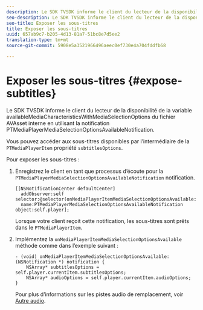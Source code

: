 ```yaml
---
description: Le SDK TVSDK informe le client du lecteur de la disponibilité de la variable availableMediaCharacteristicsWithMediaSelectionOptions du fichier AVAsset interne en utilisant la notification PTMediaPlayerMediaSelectionOptionsAvailableNotification.
seo-description: Le SDK TVSDK informe le client du lecteur de la disponibilité de la variable availableMediaCharacteristicsWithMediaSelectionOptions du fichier AVAsset interne en utilisant la notification PTMediaPlayerMediaSelectionOptionsAvailableNotification.
seo-title: Exposer les sous-titres
title: Exposer les sous-titres
uuid: 657ab9c7-b205-4d13-81a7-51bc8e7d5ee2
translation-type: tm+mt
source-git-commit: 5908e5a3521966496aeec0ef730e4a704fddfb68

---
```



# Exposer les sous-titres {#expose-subtitles}

Le SDK TVSDK informe le client du lecteur de la disponibilité de la variable availableMediaCharacteristicsWithMediaSelectionOptions du fichier AVAsset interne en utilisant la notification PTMediaPlayerMediaSelectionOptionsAvailableNotification.

Vous pouvez accéder aux sous-titres disponibles par l’intermédiaire de la `PTMediaPlayerItem` propriété `subtitlesOptions`.

Pour exposer les sous-titres :

1. Enregistrez le client en tant que processus d’écoute pour la `PTMediaPlayerMediaSelectionOptionsAvailableNotification` notification.

   ```
   [[NSNotificationCenter defaultCenter]  
     addObserver:self selector:@selector(onMediaPlayerItemMediaSelectionOptionsAvailable:)  
     name:PTMediaPlayerMediaSelectionOptionsAvailableNotification object:self.player];
   ```

   Lorsque votre client reçoit cette notification, les sous-titres sont prêts dans le `PTMediaPlayerItem`.
1. Implémentez la `onMediaPlayerItemMediaSelectionOptionsAvailable` méthode comme dans l’exemple suivant :

   ```
   - (void) onMediaPlayerItemMediaSelectionOptionsAvailable:(NSNotification *) notification { 
       NSArray* subtitlesOptions = self.player.currentItem.subtitlesOptions; 
       NSArray* audioOptions = self.player.currentItem.audioOptions; 
   }
   ```

   Pour plus d’informations sur les pistes audio de remplacement, voir [Autre audio](../alternate-audio/c-psdk-ios-1.4-alternate-audio.md).